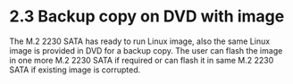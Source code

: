 # 2.3	Backup copy on DVD with image

The M.2 2230 SATA has ready to run Linux image, also the same Linux image is provided in DVD for a backup copy. The user can flash the image in one more M.2 2230 SATA if required or can flash it in same M.2 2230 SATA if existing image is corrupted.
